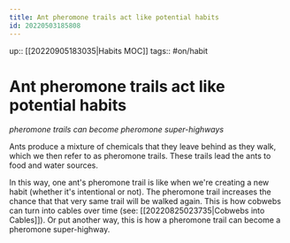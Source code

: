 ```yaml
---
title: Ant pheromone trails act like potential habits
id: 20220503185808
---
```

up:: [[20220905183035|Habits MOC]]
tags:: #on/habit 

# Ant pheromone trails act like potential habits
*pheromone trails can become pheromone super-highways*

Ants produce a mixture of chemicals that they leave behind as they walk, which we then refer to as pheromone trails. These trails lead the ants to food and water sources.

In this way, one ant's pheromone trail is like when we're creating a new habit (whether it's intentional or not). The pheromone trail increases the chance that that very same trail will be walked again. This is how cobwebs can turn into cables over time (see: [[20220825023735|Cobwebs into Cables]]). Or put another way, this is how a pheromone trail can become a pheromone super-highway.